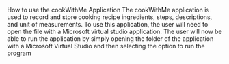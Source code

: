 How to use the cookWithMe Application
The cookWithMe application is used to record and store cooking recipe ingredients, steps, descriptions, and unit of measurements. To use this application, the user will need to open the file with a Microsoft virtual studio application. The user will now be able to run the application by simply opening the folder of the application with a Microsoft Virtual Studio and then selecting the option to run the program
